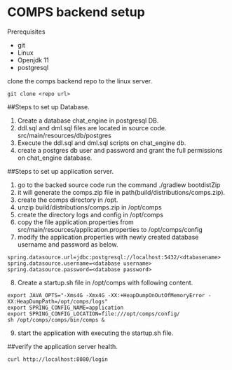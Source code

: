 # COMPS backend setup

Prerequisites
- git
- Linux 
- Openjdk 11
- postgresql

clone the comps backend repo to the linux server.

```git clone <repo url>```

##Steps to set up Database.

1. Create a database chat_engine in postgresql DB.
2. ddl.sql and dml.sql files are located in source code. src/main/resources/db/postgres
3. Execute the ddl.sql and dml.sql scripts on chat_engine db.
4. create a postgres db user and password and grant the full permissions on chat_engine database.


##Steps to set up application server.

1. go to the backed source code run the command ./gradlew bootdistZip
2. it will generate the comps.zip file in path(build/distributions/comps.zip).
3. create the comps directory in /opt.
4. unzip build/distributions/comps.zip in /opt/comps
5. create the directory logs and config in /opt/comps
6. copy the file application.properties from src/main/resources/application.properties to /opt/comps/config
7. modify the application.properties with newly created database username and password as below.


```
spring.datasource.url=jdbc:postgresql://localhost:5432/<dtabasename>
spring.datasource.username=<database username>
spring.datasource.password=<database password>
```
    

8. Create a startup.sh file in /opt/comps with following content.

```
export JAVA_OPTS="-Xms4G -Xmx4G -XX:+HeapDumpOnOutOfMemoryError -XX:HeapDumpPath=/opt/comps/logs"
export SPRING_CONFIG_NAME=application
export SPRING_CONFIG_LOCATION=file:///opt/comps/config/
sh /opt/comps/comps/bin/comps &
```

9. start the application with executing the startup.sh file.



##verify the application server health.

```curl http://localhost:8080/login```







